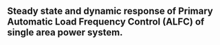 ## Steady state and dynamic response of Primary Automatic Load Frequency Control (ALFC) of single area power system.

